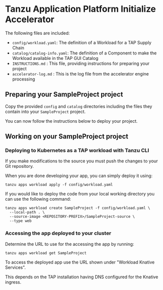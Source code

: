 # Tanzu Application Platform Initialize Accelerator

The following files are included:
- `config/workload.yaml`: The definition of a Workload for a TAP Supply Chain
- `catalog/catalog-info.yaml`: The definition of a Component to make the Workload available in the TAP GUI Catalog
- `INSTRUCTIONS.md` : This file, providing instructions for preparing your project
- `accelerator-log.md` : This is the log file from the accelerator engine processing

## Preparing your SampleProject project

Copy the provided `config` and `catalog` directories including the files they contain into your `SampleProject` project.

You can now follow the instructions below to deploy your project.

## Working on your SampleProject project

### Deploying to Kubernetes as a TAP workload with Tanzu CLI

If you make modifications to the source you must push the changes to your Git repository.

When you are done developing your app, you can simply deploy it using:

```
tanzu apps workload apply -f config/workload.yaml
```

If you would like to deploy the code from your local working directory you can use the following command:

```
tanzu apps workload create SampleProject -f config/workload.yaml \
  --local-path . \
  --source-image <REPOSITORY-PREFIX>/SampleProject-source \
  --type web
```

### Accessing the app deployed to your cluster

Determine the URL to use for the accessing the app by running:

```
tanzu apps workload get SampleProject
```

To access the deployed app use the URL shown under "Workload Knative Services".

This depends on the TAP installation having DNS configured for the Knative ingress.
